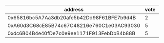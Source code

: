address|vote|timestamp|signature
---|---|---|---
0x65816bc5A7Aa3db20afe5b42Dd98F61BFE7b9d4B|2|1616505734|0xb53dde330f59ae9bded06c3936b70d269a80d2331237ba65e0dced209c32123329f6041e18d75d33870679667cde3256631196439052324094b5008c84c627b61c
0xA60d3C68cE85B74c67C48216e760C1e03AC93030|5|1616507296|0x25bdd5823e08cf32ab2b2548c338c01fac957ba5a54bf1073e489a76fa25745d25ea80691603bacd214c511163d330ec48ed24ead5375bd9fb352f2a73f092bb1b
0xdc6B04B4e40fDe7c0e9ee1171F913FebDbB4b88B|5|1616507324|0x87f96e1f4a30d0b64396a571e9cda0c54755cfb6dfd95ea8f4e0054b21729d0c731210b5146e88ad9734a6017496ccebf3508b97bc10ea08f6b2c2b6c3b987401b
